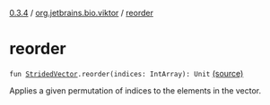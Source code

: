 [0.3.4](../index.md) / [org.jetbrains.bio.viktor](index.md) / [reorder](.)

# reorder

`fun `[`StridedVector`](-strided-vector/index.md)`.reorder(indices: IntArray): Unit` [(source)](https://github.com/JetBrains-Research/viktor/blob/0.3.4/src/main/kotlin/org/jetbrains/bio/viktor/Sorting.kt#L41)

Applies a given permutation of indices to the elements in the vector.

